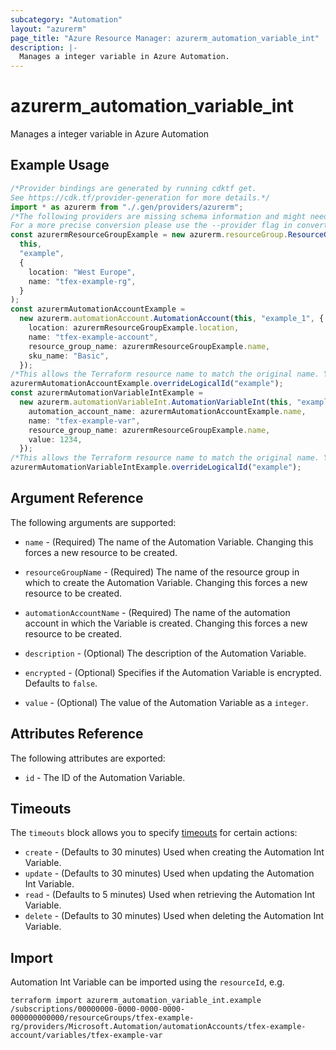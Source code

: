 ```yaml
---
subcategory: "Automation"
layout: "azurerm"
page_title: "Azure Resource Manager: azurerm_automation_variable_int"
description: |-
  Manages a integer variable in Azure Automation.
---
```


# azurerm\_automation\_variable\_int

Manages a integer variable in Azure Automation

## Example Usage

```typescript
/*Provider bindings are generated by running cdktf get.
See https://cdk.tf/provider-generation for more details.*/
import * as azurerm from "./.gen/providers/azurerm";
/*The following providers are missing schema information and might need manual adjustments to synthesize correctly: azurerm.
For a more precise conversion please use the --provider flag in convert.*/
const azurermResourceGroupExample = new azurerm.resourceGroup.ResourceGroup(
  this,
  "example",
  {
    location: "West Europe",
    name: "tfex-example-rg",
  }
);
const azurermAutomationAccountExample =
  new azurerm.automationAccount.AutomationAccount(this, "example_1", {
    location: azurermResourceGroupExample.location,
    name: "tfex-example-account",
    resource_group_name: azurermResourceGroupExample.name,
    sku_name: "Basic",
  });
/*This allows the Terraform resource name to match the original name. You can remove the call if you don't need them to match.*/
azurermAutomationAccountExample.overrideLogicalId("example");
const azurermAutomationVariableIntExample =
  new azurerm.automationVariableInt.AutomationVariableInt(this, "example_2", {
    automation_account_name: azurermAutomationAccountExample.name,
    name: "tfex-example-var",
    resource_group_name: azurermResourceGroupExample.name,
    value: 1234,
  });
/*This allows the Terraform resource name to match the original name. You can remove the call if you don't need them to match.*/
azurermAutomationVariableIntExample.overrideLogicalId("example");

```

## Argument Reference

The following arguments are supported:

*   `name` - (Required) The name of the Automation Variable. Changing this forces a new resource to be created.

*   `resourceGroupName` - (Required) The name of the resource group in which to create the Automation Variable. Changing this forces a new resource to be created.

*   `automationAccountName` - (Required) The name of the automation account in which the Variable is created. Changing this forces a new resource to be created.

*   `description` - (Optional) The description of the Automation Variable.

*   `encrypted` - (Optional) Specifies if the Automation Variable is encrypted. Defaults to `false`.

*   `value` - (Optional) The value of the Automation Variable as a `integer`.

## Attributes Reference

The following attributes are exported:

* `id` - The ID of the Automation Variable.

## Timeouts

The `timeouts` block allows you to specify [timeouts](https://www.terraform.io/language/resources/syntax#operation-timeouts) for certain actions:

* `create` - (Defaults to 30 minutes) Used when creating the Automation Int Variable.
* `update` - (Defaults to 30 minutes) Used when updating the Automation Int Variable.
* `read` - (Defaults to 5 minutes) Used when retrieving the Automation Int Variable.
* `delete` - (Defaults to 30 minutes) Used when deleting the Automation Int Variable.

## Import

Automation Int Variable can be imported using the `resourceId`, e.g.

```shell
terraform import azurerm_automation_variable_int.example /subscriptions/00000000-0000-0000-0000-000000000000/resourceGroups/tfex-example-rg/providers/Microsoft.Automation/automationAccounts/tfex-example-account/variables/tfex-example-var
```
